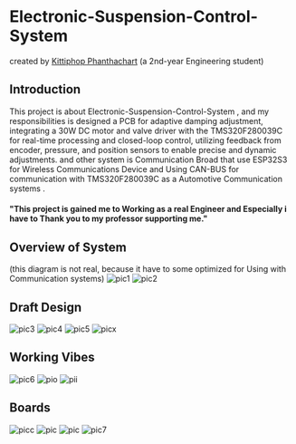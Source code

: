 # Electronic-Suspension-Control-System
created by [Kittiphop Phanthachart](https://bento.me/mac-kittiphop) (a 2nd-year Engineering student)


## Introduction
This project is about Electronic-Suspension-Control-System , and my responsibilities is designed a PCB for adaptive damping adjustment, integrating a 30W DC motor and valve driver with the TMS320F280039C for real-time processing and closed-loop control, utilizing feedback from encoder, pressure, and position sensors to enable precise and dynamic adjustments.
and other system is Communication Broad that use ESP32S3 for Wireless Communications Device and Using CAN-BUS for communication with TMS320F280039C as a Automotive Communication systems .



#### "This project is gained me to Working as a real Engineer and Especially i have to Thank you to my professor supporting me."

## Overview of System

(this diagram is not real, because it have to some optimized for Using with Communication systems)
![pic1](https://github.com/XACKIES/Electronic-Suspension-Control-System/blob/main/Doc/393403364_856833822579854_5869968642584323947_n.png)
![pic2](https://github.com/XACKIES/Electronic-Suspension-Control-System/blob/main/Doc/377303023_3267261056908177_3847032021208290611_n.jpg)

## Draft Design

![pic3](https://github.com/XACKIES/Electronic-Suspension-Control-System/blob/main/Doc/IMG_6968.JPG)
![pic4](https://github.com/XACKIES/Electronic-Suspension-Control-System/blob/main/Doc/IMG_6969.JPG)
![pic5](https://github.com/XACKIES/Electronic-Suspension-Control-System/blob/main/Doc/IMG_6981.JPG)
![picx](https://github.com/XACKIES/Electronic-Suspension-Control-System/blob/main/Doc/image(2).png)


## Working Vibes 
![pic6](https://github.com/XACKIES/Electronic-Suspension-Control-System/blob/main/Doc/IMG_9533.JPG)
![pio](https://github.com/XACKIES/Electronic-Suspension-Control-System/blob/main/Doc/1000011436.jpg)
![pii](https://github.com/XACKIES/Electronic-Suspension-Control-System/blob/main/Doc/1000008622.jpg)


## Boards 
![picc](https://github.com/XACKIES/Electronic-Suspension-Control-System/blob/main/Doc/1000011461.jpg)
![pic](https://github.com/XACKIES/Electronic-Suspension-Control-System/blob/main/Doc/image(5).png)
![pic](https://github.com/XACKIES/Electronic-Suspension-Control-System/blob/main/Doc/image(6).png)
![pic7](https://github.com/XACKIES/Electronic-Suspension-Control-System/blob/main/Doc/IMG_9534.JPG)
